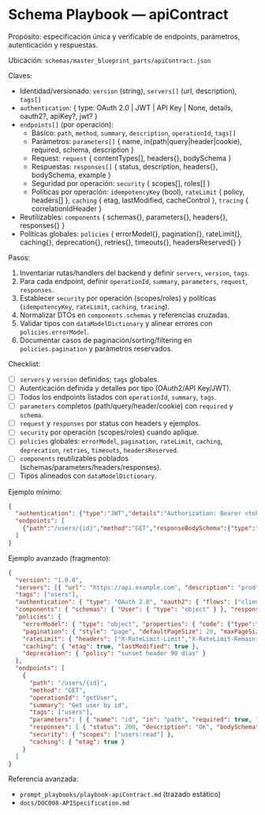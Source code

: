 # Schema Playbook — apiContract

Propósito: especificación única y verificable de endpoints, parámetros, autenticación y respuestas.

Ubicación: `schemas/master_blueprint_parts/apiContract.json`

Claves:
- Identidad/versionado: `version` (string), `servers[]` (url, description), `tags[]`
- `authentication`: { type: OAuth 2.0 | JWT | API Key | None, details, oauth2?, apiKey?, jwt? }
- `endpoints[]` (por operación):
  - Básico: `path`, `method`, `summary`, `description`, `operationId`, `tags[]`
  - Parámetros: `parameters[]` { name, in(path|query|header|cookie), required, schema, description }
  - Request: `request` { contentTypes[], headers{}, bodySchema }
  - Respuestas: `responses[]` { status, description, headers{}, bodySchema, example }
  - Seguridad por operación: `security` { scopes[], roles[] }
  - Políticas por operación: `idempotencyKey` (bool), `rateLimit` { policy, headers[] }, `caching` { etag, lastModified, cacheControl }, `tracing` { correlationIdHeader }
- Reutilizables: `components` { schemas{}, parameters{}, headers{}, responses{} }
- Políticas globales: `policies` { errorModel{}, pagination{}, rateLimit{}, caching{}, deprecation{}, retries{}, timeouts{}, headersReserved{} }

Pasos:
1) Inventariar rutas/handlers del backend y definir `servers`, `version`, `tags`.
2) Para cada endpoint, definir `operationId`, `summary`, `parameters`, `request`, `responses`.
3) Establecer `security` por operación (scopes/roles) y políticas (`idempotencyKey`, `rateLimit`, `caching`, `tracing`).
4) Normalizar DTOs en `components.schemas` y referencias cruzadas.
5) Validar tipos con `dataModelDictionary` y alinear errores con `policies.errorModel`.
6) Documentar casos de paginación/sorting/filtering en `policies.pagination` y parámetros reservados.

Checklist:
- [ ] `servers` y `version` definidos; `tags` globales.
- [ ] Autenticación definida y detalles por tipo (OAuth2/API Key/JWT).
- [ ] Todos los endpoints listados con `operationId`, `summary`, `tags`.
- [ ] `parameters` completos (path/query/header/cookie) con `required` y `schema`.
- [ ] `request` y `responses` por status con headers y ejemplos.
- [ ] `security` por operación (scopes/roles) cuando aplique.
- [ ] `policies` globales: `errorModel`, `pagination`, `rateLimit`, `caching`, `deprecation`, `retries`, `timeouts`, `headersReserved`.
- [ ] `components` reutilizables poblados (schemas/parameters/headers/responses).
- [ ] Tipos alineados con `dataModelDictionary`.

Ejemplo mínimo:
```json
{
  "authentication": {"type":"JWT","details":"Authorization: Bearer <token>"},
  "endpoints": [
    {"path":"/users/{id}","method":"GET","responseBodySchema":{"type":"object","properties":{"id":{"type":"string"}}}}
  ]
}
```

Ejemplo avanzado (fragmento):
```json
{
  "version": "1.0.0",
  "servers": [{ "url": "https://api.example.com", "description": "prod" }],
  "tags": ["users"],
  "authentication": { "type": "OAuth 2.0", "oauth2": { "flows": ["client_credentials"], "tokenUrl": "https://idp/token", "scopes": ["users:read"] } },
  "components": { "schemas": { "User": { "type": "object" } }, "responses": {}, "parameters": {}, "headers": {} },
  "policies": {
    "errorModel": { "type": "object", "properties": { "code": {"type":"string"}, "message": {"type":"string"} } },
    "pagination": { "style": "page", "defaultPageSize": 20, "maxPageSize": 100 },
    "rateLimit": { "headers": ["X-RateLimit-Limit","X-RateLimit-Remaining"] },
    "caching": { "etag": true, "lastModified": true },
    "deprecation": { "policy": "sunset header 90 días" }
  },
  "endpoints": [
    {
      "path": "/users/{id}",
      "method": "GET",
      "operationId": "getUser",
      "summary": "Get user by id",
      "tags": ["users"],
      "parameters": [ { "name": "id", "in": "path", "required": true, "schema": {"type":"string"} } ],
      "responses": [ { "status": 200, "description": "OK", "bodySchema": {"$ref":"#/components/schemas/User"} } ],
      "security": { "scopes": ["users:read"] },
      "caching": { "etag": true }
    }
  ]
}
```

Referencia avanzada:
- `prompt_playbooks/playbook-apiContract.md` (trazado estático)
- `docs/DOC008-APISpecification.md`
